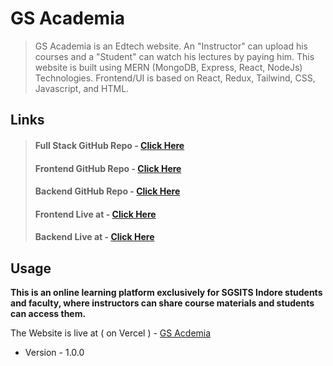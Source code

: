 # GS Academia 

> GS Academia is an Edtech website. An "Instructor" can upload his courses and a "Student" can watch his lectures by paying him. This website is built using MERN (MongoDB, Express, React, NodeJs) Technologies. Frontend/UI is based on React, Redux, Tailwind, CSS, Javascript, and HTML.

## Links

> #### Full Stack GitHub Repo - [Click Here](https://github.com/Samyaka13/GS-Acadmia)
>
> #### Frontend GitHub Repo - [Click Here](https://github.com/Samyaka13/GS-Acadmia-Frontend)
>
> #### Backend GitHub Repo - [Click Here](https://github.com/Samyaka13/GS-Acadmia-Backend)
>
> #### Frontend Live at - [Click Here](https://gs-acadmia-frontend.vercel.app/)
>
> #### Backend Live at - [Click Here](https://test-gs-backend.onrender.com/)

## Usage

**This is an online learning platform exclusively for SGSITS Indore students and faculty, where instructors can share course materials and students can access them.** 



The Website is live at ( on Vercel ) - [GS Acdemia]()

- Version - 1.0.0

